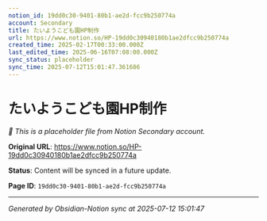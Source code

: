 ```yaml
---
notion_id: 19dd0c30-9401-80b1-ae2d-fcc9b250774a
account: Secondary
title: たいようこども園HP制作
url: https://www.notion.so/HP-19dd0c30940180b1ae2dfcc9b250774a
created_time: 2025-02-17T00:33:00.000Z
last_edited_time: 2025-06-16T07:08:00.000Z
sync_status: placeholder
sync_time: 2025-07-12T15:01:47.361686
---
```


# たいようこども園HP制作

*🔄 This is a placeholder file from Notion Secondary account.*

**Original URL**: https://www.notion.so/HP-19dd0c30940180b1ae2dfcc9b250774a

**Status**: Content will be synced in a future update.

**Page ID**: `19dd0c30-9401-80b1-ae2d-fcc9b250774a`

---

*Generated by Obsidian-Notion sync at 2025-07-12 15:01:47*
